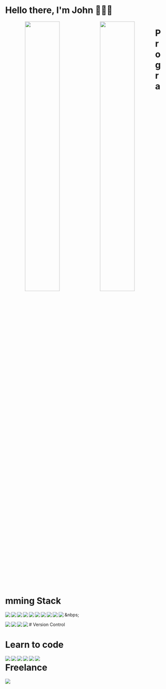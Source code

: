 # Hello there, I'm John 👋👋👋
<p align="center">
<img align='left' width='47%' src="https://github-readme-stats.vercel.app/api?username=stevengabule&show_icons=true&theme=radical" />
<img align='left' width='47%' src="https://github-readme-stats.vercel.app/api/top-langs/?username=stevengabule&layout=compact" />
</p>



# Programming Stack
<img align='left' src="https://img.shields.io/badge/javascript-%23323330.svg?style=for-the-badge&logo=javascript&logoColor=%23F7DF1E" />
<img align='left' src="https://img.shields.io/badge/php-%23777BB4.svg?style=for-the-badge&logo=php&logoColor=white" />
<img align='left' src="https://img.shields.io/badge/typescript-%23007ACC.svg?style=for-the-badge&logo=typescript&logoColor=white" />
<img align='left' src="https://img.shields.io/badge/react-%2320232a.svg?style=for-the-badge&logo=react&logoColor=%2361DAFB" />


<img align='left' src="https://img.shields.io/badge/Next-black?style=for-the-badge&logo=next.js&logoColor=white" />
<img align='left' src="https://img.shields.io/badge/node.js-6DA55F?style=for-the-badge&logo=node.js&logoColor=white" />
<img align='left' src="https://img.shields.io/badge/laravel-%23FF2D20.svg?style=for-the-badge&logo=laravel&logoColor=white" />
<img align='left' src="https://img.shields.io/badge/postgres-%23316192.svg?style=for-the-badge&logo=postgresql&logoColor=white" />
<img align='left' src="https://img.shields.io/badge/mysql-%2300f.svg?style=for-the-badge&logo=mysql&logoColor=white" />
<img align='left' src="https://img.shields.io/badge/MongoDB-%234ea94b.svg?style=for-the-badge&logo=mongodb&logoColor=white" />

<p width='100%'>&nbps;</p>
# Version Control
<img align='left' src="https://img.shields.io/badge/bitbucket-%230047B3.svg?style=for-the-badge&logo=bitbucket&logoColor=white" />
<img align='left' src="https://img.shields.io/badge/git-%23F05033.svg?style=for-the-badge&logo=git&logoColor=white" />
<img align='left' src="https://img.shields.io/badge/github-%23121011.svg?style=for-the-badge&logo=github&logoColor=white" />
<img align='left' src="https://img.shields.io/badge/gitlab-%23181717.svg?style=for-the-badge&logo=gitlab&logoColor=white" />

# Learn to code
<img align='left' src="https://img.shields.io/badge/Codewars-B1361E?style=for-the-badge&logo=codewars&logoColor=grey" />
<img align='left' src="https://img.shields.io/badge/Freecodecamp-%23123.svg?&style=for-the-badge&logo=freecodecamp&logoColor=green" />
<img align='left' src="https://img.shields.io/badge/GeeksforGeeks-gray?style=for-the-badge&logo=geeksforgeeks&logoColor=35914c" />
<img align='left' src="https://img.shields.io/badge/MDN_Web_Docs-black?style=for-the-badge&logo=mdnwebdocs&logoColor=white" />
<img align='left' src="https://img.shields.io/badge/Pluralsight-EE3057?style=for-the-badge&logo=pluralsight&logoColor=white" />
<img align='left' src="https://img.shields.io/badge/Udemy-A435F0?style=for-the-badge&logo=Udemy&logoColor=white" />
                       
# Freelance
<img align='left' src="https://img.shields.io/badge/UpWork-6FDA44?style=for-the-badge&logo=Upwork&logoColor=white" />
